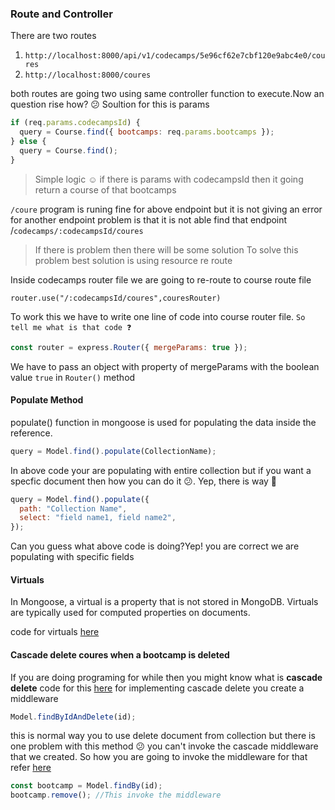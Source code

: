 ### Route and Controller

There are two routes

1. `http://localhost:8000/api/v1/codecamps/5e96cf62e7cbf120e9abc4e0/coures`
2. `http://localhost:8000/coures`

both routes are going two using same controller function to execute.Now an question rise how? 😕
Soultion for this is params

```javascript
if (req.params.codecampsId) {
  query = Course.find({ bootcamps: req.params.bootcamps });
} else {
  query = Course.find();
}
```

> Simple logic ☺ if there is params with codecampsId then it going return a course of that bootcamps

`/coure`
program is runing fine for above endpoint but it is not giving an error for another endpoint
problem is that it is not able find that endpoint /`codecamps/:codecampsId/coures`

> If there is problem then there will be some solution
> To solve this problem best solution is using resource re route

Inside codecamps router file we are going to re-route to course route file

`router.use("/:codecampsId/coures",couresRouter)`

To work this we have to write one line of code into course router file. `So tell me what is that code ❓`

```javascript
const router = express.Router({ mergeParams: true });
```

We have to pass an object with property of mergeParams with the boolean value `true` in `Router()` method

#### Populate Method

populate() function in mongoose is used for populating
the data inside the reference.

```javascript
query = Model.find().populate(CollectionName);
```

In above code your are populating with entire collection but if you want a specfic document then how you can do it 😕. Yep, there is way 🚀

```javascript
query = Model.find().populate({
  path: "Collection Name",
  select: "field name1, field name2",
});
```

Can you guess what above code is doing?Yep! you are correct we are populating with specific fields

#### Virtuals

In Mongoose, a virtual is a property that is not stored in MongoDB. Virtuals are typically used for computed properties on documents.

code for virtuals [here](https://github.com/vishnuk7/codecamps/commit/8f5c305bff284596f7d3f6447d9bcfaaad2a892b)

#### Cascade delete coures when a bootcamp is deleted

If you are doing programing for while then you might know what is **cascade delete** code for this [here](https://github.com/vishnuk7/codecamps/commit/c1f9da4fee65b6b66a8a0d2d709fd4247278da23) for implementing cascade delete you create a middleware

```javascript
Model.findByIdAndDelete(id);
```

this is normal way you to use delete document from collection but there is one problem with this method 😕 you can't invoke the cascade middleware that we created.
So how you are going to invoke the middleware for that refer [here](https://github.com/vishnuk7/codecamps/commit/0d1dd3985df137b9ea508980516a511b70cab602)

```javascript
const bootcamp = Model.findBy(id);
bootcamp.remove(); //This invoke the middleware
```
